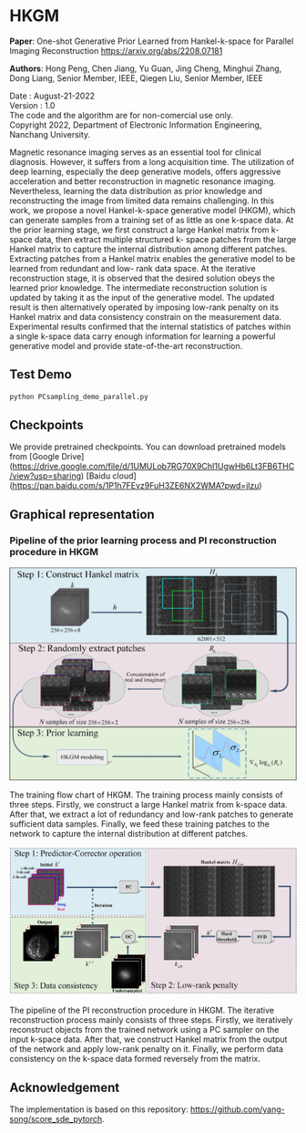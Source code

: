 # HKGM
**Paper**: One-shot Generative Prior Learned from Hankel-k-space for Parallel Imaging Reconstruction https://arxiv.org/abs/2208.07181

**Authors**: Hong Peng, Chen Jiang, Yu Guan, Jing Cheng, Minghui Zhang, Dong Liang, Senior Member, IEEE, Qiegen Liu, Senior Member, IEEE

Date : August-21-2022  
Version : 1.0  
The code and the algorithm are for non-comercial use only.  
Copyright 2022, Department of Electronic Information Engineering, Nanchang University. 

Magnetic resonance imaging serves as an essential tool for clinical diagnosis. However, it suffers from a long acquisition time. The utilization of deep learning, especially the deep generative models, offers aggressive acceleration and better reconstruction in magnetic resonance imaging. Nevertheless, learning the data distribution as prior knowledge and reconstructing the image from limited data remains challenging. In this work, we propose a novel Hankel-k-space generative model (HKGM), which can generate samples from a training set of as little as one k-space data. At the prior learning stage, we first construct a large Hankel matrix from k-space data, then extract multiple structured k- space patches from the large Hankel matrix to capture the internal distribution among different patches. Extracting patches from a Hankel matrix enables the generative model to be learned from redundant and low- rank data space. At the iterative reconstruction stage, it is observed that the desired solution obeys the learned prior knowledge. The intermediate reconstruction solution is updated by taking it as the input of the generative model. The updated result is then alternatively operated by imposing low-rank penalty on its Hankel matrix and data consistency constrain on the measurement data. Experimental results confirmed that the internal statistics of patches within a single k-space data carry enough information for learning a powerful generative model and provide state-of-the-art reconstruction.

## Test Demo
```bash
python PCsampling_demo_parallel.py
```

## Checkpoints
We provide pretrained checkpoints. You can download pretrained models from [Google Drive] (https://drive.google.com/file/d/1UMULob7RG70X9ChI1UgwHb6Lt3FB6THC/view?usp=sharing) [Baidu cloud] (https://pan.baidu.com/s/1P1h7FEvz9FuH3ZE6NX2WMA?pwd=jlzu)

## Graphical representation
### Pipeline of the prior learning process and PI reconstruction procedure in HKGM
<div align="center"><img src="https://github.com/yqx7150/HKGM/blob/main/figure1.png" >  </div>

The training flow chart of HKGM. The training process mainly consists of three steps. Firstly, we construct a large Hankel matrix from k-space data. After that, we extract a lot of redundancy and low-rank patches to generate sufficient data samples. Finally, we feed these training patches to the network to capture the internal distribution at different patches.


<div align="center"><img src="https://github.com/yqx7150/HKGM/blob/main/figure2.png" >  </div>

The pipeline of the PI reconstruction procedure in HKGM. The iterative reconstruction process mainly consists of three steps. Firstly, we iteratively reconstruct objects from the trained network using a PC sampler on the input k-space data. After that, we construct Hankel matrix from the output of the network and apply low-rank penalty on it. Finally, we perform data consistency on the k-space data formed reversely from the matrix.

## Acknowledgement
The implementation is based on this repository: https://github.com/yang-song/score_sde_pytorch.

